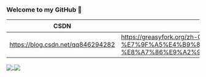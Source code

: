 ### Welcome to my GitHub 👋

<!--
**coderben2017/coderben2017** is a ✨ _special_ ✨ repository because its `README.md` (this file) appears on your GitHub profile.

Here are some ideas to get you started:

- 🔭 I’m currently working on ...
- 🌱 I’m currently learning ...
- 👯 I’m looking to collaborate on ...
- 🤔 I’m looking for help with ...
- 💬 Ask me about ...
- 📫 How to reach me: ...
- 😄 Pronouns: ...
- ⚡ Fun fact: ...
-->

|                 CSDN                  |                                                     油猴脚本                                                 |
|                  --                   |                                                       --                                                    |
|   https://blog.csdn.net/qq846294282   |https://greasyfork.org/zh-CN/scripts/419136-%E7%9F%A5%E4%B9%8E%E5%8E%BB%E5%B9%BF%E5%91%8A-%E8%A7%86%E9%A2%91 |


<a href="https://github-stat.alpaca.run">
  <img align="center" src="https://github-stat.alpaca.run/api?username=coderben2017&hide_title=true&hide_border=true&show_icons=true&include_all_commits=true&line_height=21&bg_color=0,EC6C6C,FFD479,FFFC79,73FA79&theme=graywhite&locale=cn" />
</a>
<a href="https://github.com/anuraghazra/convoychat">
  <img align="center" src="https://github-readme-stats.vercel.app/api/top-langs/?username=coderben2017&hide_title=true&hide_border=true&layout=compact&bg_color=0,73FA79,73FDFF,D783FF&theme=graywhite&locale=cn" />
</a>

<!--
[![Coder Ben's github stats](https://github-readme-stats.vercel.app/api?username=anuraghazra&theme=dracula&&show_owner=true&show_icons=true&cache_seconds=1800)](https://github.com/anuraghazra/github-readme-stats)
[![Top Langs](https://github-readme-stats.vercel.app/api/top-langs/?username=coderben2017&layout=compact&cache_seconds=1800)](https://github.com/anuraghazra/github-readme-stats)
-->
